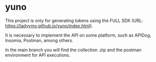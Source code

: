 # yuno

This project is only for generating tokens using the FULL SDK (URL: https://ladyymv.github.io/yuno/index.html).

It is necessary to implement the API on some platform, such as APIDog, Insomia, Postman, among others.

In the main branch you will find the collection .zip and the postman environment for API executions.
